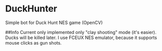 # DuckHunter
Simple bot for Duck Hunt NES game (OpenCV)

##Info
Current only implemented only "clay shooting" mode (it's easier). Ducks will be killed later.
I use FCEUX NES emulator, because it supports mouse clicks as gun shots.